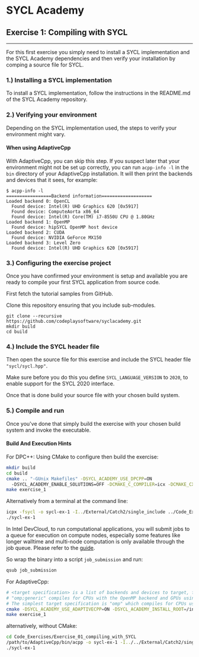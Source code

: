# SYCL Academy

## Exercise 1: Compiling with SYCL

---

For this first exercise you simply need to install a SYCL implementation and the SYCL
Academy dependencies and then verify your installation by comping a source file
for SYCL.

### 1.) Installing a SYCL implementation

To install a SYCL implementation, follow the instructions in the README.md of the SYCL
Academy repository.

### 2.) Verifying your environment

Depending on the SYCL implementation used, the steps to verify your environment might vary.

#### When using AdaptiveCpp

With AdaptiveCpp, you can skip this step. If you suspect later that your environment might not be set up correctly, you can run `acpp-info -l` in the `bin`  directory of your AdaptiveCpp installation. It will then print the backends and devices that it sees, for example:
```
$ acpp-info -l
=================Backend information===================
Loaded backend 0: OpenCL
  Found device: Intel(R) UHD Graphics 620 [0x5917]
  Found device: ComputeAorta x86_64
  Found device: Intel(R) Core(TM) i7-8550U CPU @ 1.80GHz
Loaded backend 1: OpenMP
  Found device: hipSYCL OpenMP host device
Loaded backend 2: CUDA
  Found device: NVIDIA GeForce MX150
Loaded backend 3: Level Zero
  Found device: Intel(R) UHD Graphics 620 [0x5917]
```

### 3.) Configuring the exercise project

Once you have confirmed your environment is setup and available you are ready to
compile your first SYCL application from source code.

First fetch the tutorial samples from GitHub.

Clone this repository ensuring that you include sub-modules.

```
git clone --recursive https://github.com/codeplaysoftware/syclacademy.git
mkdir build
cd build
```

### 4.) Include the SYCL header file

Then open the source file for this exercise and include the SYCL header file
`"sycl/sycl.hpp"`.

Make sure before you do this you define `SYCL_LANGUAGE_VERSION` to `2020`, to
enable support for the SYCL 2020 interface.

Once that is done build your source file with your chosen build system.

### 5.) Compile and run

Once you've done that simply build the exercise with your chosen build system
and invoke the executable.

#### Build And Execution Hints

For DPC++:
Using CMake to configure then build the exercise:
```sh
mkdir build
cd build
cmake .. "-GUnix Makefiles" -DSYCL_ACADEMY_USE_DPCPP=ON
  -DSYCL_ACADEMY_ENABLE_SOLUTIONS=OFF -DCMAKE_C_COMPILER=icx -DCMAKE_CXX_COMPILER=icpx
make exercise_1
```
Alternatively from a terminal at the command line:
```sh
icpx -fsycl -o sycl-ex-1 -I../External/Catch2/single_include ../Code_Exercises/Exercise_01_compiling_with_sycl/source.cpp
./sycl-ex-1
```
In Intel DevCloud, to run computational applications, you will submit jobs to a queue for execution on compute nodes,
especially some features like longer walltime and multi-node computation is only available through the job queue.
Please refer to the [guide][devcloud-job-submission].

So wrap the binary into a script `job_submission` and run:
```sh
qsub job_submission
```

For AdaptiveCpp:
```sh
# <target specification> is a list of backends and devices to target, for example
# "omp;generic" compiles for CPUs with the OpenMP backend and GPUs using the generic single-pass compiler.
# The simplest target specification is "omp" which compiles for CPUs using the OpenMP backend.
cmake -DSYCL_ACADEMY_USE_ADAPTIVECPP=ON -DSYCL_ACADEMY_INSTALL_ROOT=/insert/path/to/AdaptiveCpp -DACPP_TARGETS="<target specification>" ..
make exercise_1
```
alternatively, without CMake:
```sh
cd Code_Exercises/Exercise_01_compiling_with_SYCL
/path/to/AdaptiveCpp/bin/acpp -o sycl-ex-1 -I../../External/Catch2/single_include --acpp-targets="<target specification>" source.cpp
./sycl-ex-1
```


[devcloud-job-submission]: https://devcloud.intel.com/oneapi/documentation/job-submission/
